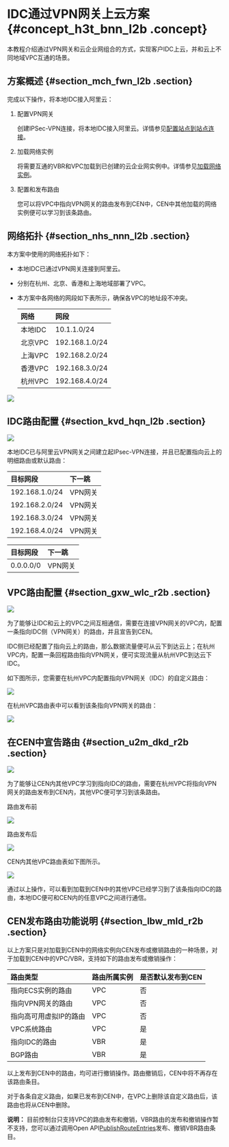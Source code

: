 # IDC通过VPN网关上云方案 {#concept_h3t_bnn_l2b .concept}

本教程介绍通过VPN网关和云企业网组合的方式，实现客户IDC上云，并和云上不同地域VPC互通的场景。

## 方案概述 {#section_mch_fwn_l2b .section}

完成以下操作，将本地IDC接入阿里云：

1.  配置VPN网关

    创建IPSec-VPN连接，将本地IDC接入阿里云。详情参见[配置站点到站点连接](../../../../cn.zh-CN/IPsec-VPN入门/配置站点到站点连接.md#)。

2.  加载网络实例

    将需要互通的VBR和VPC加载到已创建的云企业网实例中。详情参见[加载网络实例](../../../../cn.zh-CN/用户指南/网络实例.md#section_s4y_4mh_tdb)。

3.  配置和发布路由

    您可以将VPC中指向VPN网关的路由发布到CEN中，CEN中其他加载的网络实例便可以学习到该条路由。


## 网络拓扑 {#section_nhs_nnn_l2b .section}

本方案中使用的网络拓扑如下：

-   本地IDC已通过VPN网关连接到阿里云。
-   分别在杭州、北京、香港和上海地域部署了VPC。
-   本方案中各网络的网段如下表所示，确保各VPC的地址段不冲突。

    |网络|网段|
    |:-|:-|
    |本地IDC|10.1.1.0/24|
    |北京VPC|192.168.1.0/24|
    |上海VPC|192.168.2.0/24|
    |香港VPC|192.168.3.0/24|
    |杭州VPC|192.168.4.0/24|


![](http://static-aliyun-doc.oss-cn-hangzhou.aliyuncs.com/assets/img/17034/15331962388697_zh-CN.png)

## IDC路由配置 {#section_kvd_hqn_l2b .section}

![](http://static-aliyun-doc.oss-cn-hangzhou.aliyuncs.com/assets/img/17034/15331962388698_zh-CN.png)

本地IDC已与阿里云VPN网关之间建立起IPsec-VPN连接，并且已配置指向云上的明细路由或默认路由：

|目标网段|下一跳|
|:---|:--|
|192.168.1.0/24|VPN网关|
|192.168.2.0/24|VPN网关|
|192.168.3.0/24|VPN网关|
|192.168.4.0/24|VPN网关|

|目标网段|下一跳|
|:---|:--|
|0.0.0.0/0|VPN网关|

## VPC路由配置 {#section_gxw_wlc_r2b .section}

![](http://static-aliyun-doc.oss-cn-hangzhou.aliyuncs.com/assets/img/17034/15331962388708_zh-CN.png)

为了能够让IDC和云上的VPC之间互相通信，需要在连接VPN网关的VPC内，配置一条指向IDC侧（VPN网关）的路由，并且宣告到CEN。

IDC侧已经配置了指向云上的路由，那么数据流量便可从云下到达云上；在杭州VPC内，配置一条回程路由指向VPN网关，便可实现流量从杭州VPC到达云下IDC。

如下图所示，您需要在杭州VPC内配置指向VPN网关（IDC）的自定义路由：

![](http://static-aliyun-doc.oss-cn-hangzhou.aliyuncs.com/assets/img/17034/15331962388709_zh-CN.png)

在杭州VPC路由表中可以看到该条指向VPN网关的路由：

![](http://static-aliyun-doc.oss-cn-hangzhou.aliyuncs.com/assets/img/17034/15331962388710_zh-CN.png)

## 在CEN中宣告路由 {#section_u2m_dkd_r2b .section}

![](http://static-aliyun-doc.oss-cn-hangzhou.aliyuncs.com/assets/img/17034/15331962388711_zh-CN.png)

为了能够让CEN内其他VPC学习到指向IDC的路由，需要在杭州VPC将指向VPN网关的路由发布到CEN内，其他VPC便可学习到该条路由。

路由发布前

![](http://static-aliyun-doc.oss-cn-hangzhou.aliyuncs.com/assets/img/17034/15331962388712_zh-CN.png)

路由发布后

![](http://static-aliyun-doc.oss-cn-hangzhou.aliyuncs.com/assets/img/17034/15331962388713_zh-CN.png)

CEN内其他VPC路由表如下图所示。

![](http://static-aliyun-doc.oss-cn-hangzhou.aliyuncs.com/assets/img/17034/15331962388714_zh-CN.png)

通过以上操作，可以看到加载到CEN中的其他VPC已经学习到了该条指向IDC的路由，本地IDC便可和CEN内的任意VPC之间进行通信。

## CEN发布路由功能说明 {#section_lbw_mld_r2b .section}

以上方案只是对加载到CEN中的网络实例向CEN发布或撤销路由的一种场景，对于加载到CEN中的VPC/VBR，支持如下的路由发布或撤销操作：

|路由类型|路由所属实例|是否默认发布到CEN|
|:---|:-----|:---------|
|指向ECS实例的路由|VPC|否|
|指向VPN网关的路由|VPC|否|
|指向高可用虚拟IP的路由|VPC|否|
|VPC系统路由|VPC|是|
|指向IDC的路由|VBR|是|
|BGP路由|VBR|是|

以上发布到CEN中的路由，均可进行撤销操作。路由撤销后，CEN中将不再存在该路由条目。

对于各条自定义路由，如果已发布到CEN中，在VPC上删除该自定义路由后，该路由也将从CEN中删除。

**说明：** 目前控制台只支持VPC的路由发布和撤销，VBR路由的发布和撤销操作暂不支持，您可以通过调用Open API[PublishRouteEntries](../../../../cn.zh-CN/API参考/管理路由/PublishRouteEntries.md#)发布、撤销VBR路由条目。

